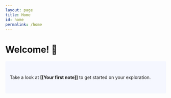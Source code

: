 ```yaml
---
layout: page
title: Home
id: home
permalink: /home
---
```


# Welcome! 🌱

<p style="padding: 3em 1em; background: #f5f7ff; border-radius: 4px;">
  Take a look at <span style="font-weight: bold">[[Your first note]]</span> to get started on your exploration.
</p>












<style>
  .wrapper {
    max-width: 46em;
  }
</style>
